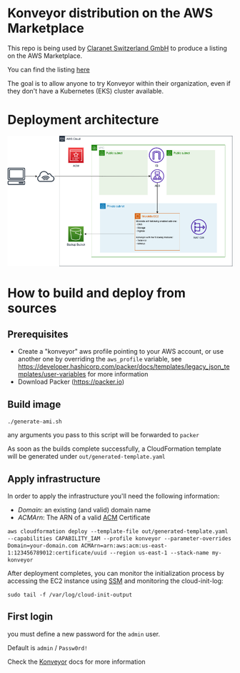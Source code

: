 # Konveyor distribution on the AWS Marketplace

This repo is being used by [Claranet Switzerland GmbH](https://claranet.ch) to produce a listing on the AWS Marketplace.

You can find the listing [here](https://aws.amazon.com/marketplace/pp/prodview-3pur2yyywakts)

The goal is to allow anyone to try Konveyor within their organization, even if they don't have a Kubernetes (EKS) cluster available.

# Deployment architecture

![Architecture](deployment-diagram.png)

# How to build and deploy from sources

## Prerequisites

- Create a "konveyor" aws profile pointing to your AWS account, or use another one by overriding the `aws_profile` variable, see https://developer.hashicorp.com/packer/docs/templates/legacy_json_templates/user-variables for more information
- Download Packer (https://packer.io)

## Build image

```shell
./generate-ami.sh
```
any arguments you pass to this script will be forwarded to `packer`

As soon as the builds complete successfully, a CloudFormation template will be generated under `out/generated-template.yaml`

## Apply infrastructure

In order to apply the infrastructure you'll need the following information:

- _Domain_: an existing (and valid) domain name
- _ACMArn_: The ARN of a valid [ACM](https://aws.amazon.com/certificate-manager/) Certificate

```shell
aws cloudformation deploy --template-file out/generated-template.yaml --capabilities CAPABILITY_IAM --profile konveyor --parameter-overrides Domain=your-domain.com ACMArn=arn:aws:acm:us-east-1:123456789012:certificate/uuid --region us-east-1 --stack-name my-konveyor
```

After deployment completes, you can monitor the initialization process by accessing the EC2 instance using [SSM](https://docs.aws.amazon.com/AWSEC2/latest/UserGuide/session-manager.html) and monitoring the cloud-init-log:

```shell
sudo tail -f /var/log/cloud-init-output
```

## First login

you must define a new password for the `admin` user.

Default is `admin` / `Passw0rd!`

Check the [Konveyor](https://konveyor.github.io/tackle/installation/) docs for more information
